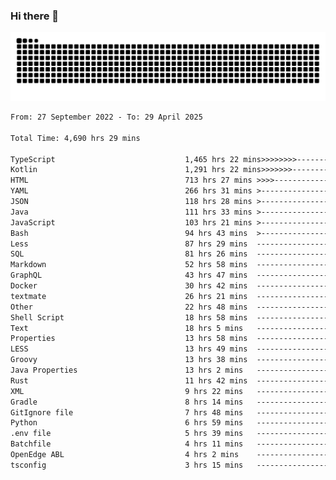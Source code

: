 ### Hi there 👋

<picture>
  <source media="(prefers-color-scheme: dark)" srcset="https://raw.githubusercontent.com/heyline/heyline/output/github-contribution-grid-snake-dark.svg">
  <source media="(prefers-color-scheme: light)" srcset="https://raw.githubusercontent.com/heyline/heyline/output/github-contribution-grid-snake.svg">
  <img alt="github contribution grid snake animation" src="https://raw.githubusercontent.com/heyline/heyline/output/github-contribution-grid-snake.svg">
</picture>

<!--START_SECTION:waka-->

```txt
From: 27 September 2022 - To: 29 April 2025

Total Time: 4,690 hrs 29 mins

TypeScript                             1,465 hrs 22 mins>>>>>>>>-----------------   31.24 %
Kotlin                                 1,291 hrs 22 mins>>>>>>>------------------   27.53 %
HTML                                   713 hrs 27 mins >>>>---------------------   15.21 %
YAML                                   266 hrs 31 mins >------------------------   05.68 %
JSON                                   118 hrs 28 mins >------------------------   02.53 %
Java                                   111 hrs 33 mins >------------------------   02.38 %
JavaScript                             103 hrs 21 mins >------------------------   02.20 %
Bash                                   94 hrs 43 mins  >------------------------   02.02 %
Less                                   87 hrs 29 mins  -------------------------   01.87 %
SQL                                    81 hrs 26 mins  -------------------------   01.74 %
Markdown                               52 hrs 58 mins  -------------------------   01.13 %
GraphQL                                43 hrs 47 mins  -------------------------   00.93 %
Docker                                 30 hrs 42 mins  -------------------------   00.65 %
textmate                               26 hrs 21 mins  -------------------------   00.56 %
Other                                  22 hrs 48 mins  -------------------------   00.49 %
Shell Script                           18 hrs 58 mins  -------------------------   00.40 %
Text                                   18 hrs 5 mins   -------------------------   00.39 %
Properties                             13 hrs 58 mins  -------------------------   00.30 %
LESS                                   13 hrs 49 mins  -------------------------   00.29 %
Groovy                                 13 hrs 38 mins  -------------------------   00.29 %
Java Properties                        13 hrs 2 mins   -------------------------   00.28 %
Rust                                   11 hrs 42 mins  -------------------------   00.25 %
XML                                    9 hrs 22 mins   -------------------------   00.20 %
Gradle                                 8 hrs 14 mins   -------------------------   00.18 %
GitIgnore file                         7 hrs 48 mins   -------------------------   00.17 %
Python                                 6 hrs 59 mins   -------------------------   00.15 %
.env file                              5 hrs 39 mins   -------------------------   00.12 %
Batchfile                              4 hrs 11 mins   -------------------------   00.09 %
OpenEdge ABL                           4 hrs 2 mins    -------------------------   00.09 %
tsconfig                               3 hrs 15 mins   -------------------------   00.07 %
```

<!--END_SECTION:waka-->

